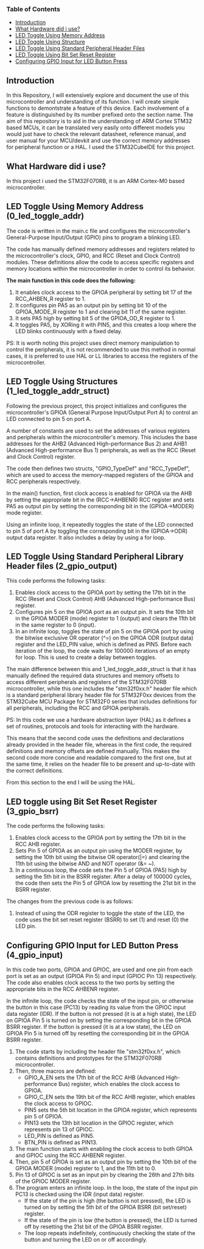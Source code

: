 ### Table of Contents  
* [Introduction](#intro)  
* [What Hardware did i use?](#desc)
* [LED Toggle Using Memory Address](#0)
* [LED Toggle Using Structure](#1)
* [LED Toggle Using Standard Peripheral Header Files](#2)
* [LED Toggle Using Bit Set Reset Register](#3)
* [Configuring GPIO Input for LED Button Press](#4)

<a name="intro"/>

## Introduction
In this Repository, I will extensively explore and document the use of this microcontroller and understanding of its function. I will create simple functions to demontstrate a feature of this device. Each involvement of a feature is distinguished by its number prefixed onto the section name. The aim of this repository is to aid in the understanding of ARM Cortex STM32 based MCUs, it can be translated very easily onto different models you would just have to check the relevant datasheet, reference manual, and user manual for your MCU/devkit and use the correct memory addresses for peripheral function or a HAL. I used the STM32CubeIDE for this project.

<a name="desc"/>

## What Hardware did i use?
In this project i used the STM32F070RB, it is an ARM Cortex-M0 based microcontroller.

<a name="0"/>

## LED Toggle Using Memory Address (0_led_toggle_addr)
The code is written in the main.c file and configures the microcontroller's General-Purpose Input/Output (GPIO) pins to program a blinking LED.

The code has manually defined memory addresses and registers related to the microcontroller's clock, GPIO, and RCC (Reset and Clock Control) modules. These definitions allow the code to access specific registers and memory locations within the microcontroller in order to control its behavior.

**The main function in this code does the following:**
1. It enables clock access to the GPIOA peripheral by setting bit 17 of the RCC_AHBEN_R register to 1.
2. It configures pin PA5 as an output pin by setting bit 10 of the GPIOA_MODE_R register to 1 and clearing bit 11 of the same register.
3. It sets PA5 high by setting bit 5 of the GPIOA_OD_R register to 1.
4. It toggles PA5, by XORing it with PIN5, and this creates a loop where the LED blinks continuously with a fixed delay.


PS: It is worth noting this project uses direct memory manipulation to control the peripherals, it is not recommended to use this method in normal cases, it is preferred to use HAL or LL libraries to access the registers of the microcontroller.

<a name="1"/>

## LED Toggle Using Structures (1_led_toggle_addr_struct)
Following the previous project, this project initializes and configures the microcontroller's GPIOA (General Purpose Input/Output Port A) to control an LED connected to pin 5 on port A.

A number of constants are used to set the addresses of various registers and peripherals within the microcontroller's memory. This includes the base addresses for the AHB2 (Advanced High-performance Bus 2) and AHB1 (Advanced High-performance Bus 1) peripherals, as well as the RCC (Reset and Clock Control) register.

The code then defines two structs, "GPIO_TypeDef" and "RCC_TypeDef", which are used to access the memory-mapped registers of the GPIOA and RCC peripherals respectively.

In the main() function, first clock access is enabled for GPIOA via the AHB by setting the appropriate bit in the (RCC->AHBENR) RCC register and sets PA5 as output pin by setting the corresponding bit in the (GPIOA->MODER) mode register.

Using an infinite loop, it repeatedly toggles the state of the LED connected to pin 5 of port A by toggling the corresponding bit in the (GPIOA->ODR) output data register. It also includes a delay by using a for loop.

<a name="2"/>

## LED Toggle Using Standard Peripheral Library Header files (2_gpio_output)
This code performs the following tasks:
1. Enables clock access to the GPIOA port by setting the 17th bit in the RCC (Reset and Clock Control) AHB (Advanced High-performance Bus) register.
2. Configures pin 5 on the GPIOA port as an output pin. It sets the 10th bit in the GPIOA MODER (mode) register to 1 (output) and clears the 11th bit in the same register to 0 (input). 
3. In an infinite loop, toggles the state of pin 5 on the GPIOA port by using the bitwise exclusive OR operator (^=) on the GPIOA ODR (output data) register and the LED_PIN value, which is defined as PIN5. Before each iteration of the loop, the code waits for 100000 iterations of an empty for loop. This is used to create a delay between toggles.

The main difference between this and 1_led_toggle_addr_struct is that it has manually defined the required data structures and memory offsets to access different peripherals and registers of the STM32F070RB microcontroller, while this one includes the "stm32f0xx.h" header file which is a standard peripheral library header file for STM32F0xx devices from the STM32Cube MCU Package for STM32F0 series that includes definitions for all peripherals, including the RCC and GPIOA peripherals. 

PS: In this code we use a hardware abstraction layer (HAL) as it defines a set of routines, protocols and tools for interacting with the hardware.

This means that the second code uses the definitions and declarations already provided in the header file, whereas in the first code, the required definitions and memory offsets are defined manually. This makes the second code more concise and readable compared to the first one, but at the same time, it relies on the header file to be present and up-to-date with the correct definitions.

From this section to the end I will be using the HAL.

<a name="3"/>

## LED toggle using Bit Set Reset Register (3_gpio_bsrr)
The code performs the following tasks:
1. Enables clock access to the GPIOA port by setting the 17th bit in the RCC AHB register.
2. Sets Pin 5 of GPIOA as an output pin using the MODER register, by setting the 10th bit using the bitwise OR operator(|=) and clearing the 11th bit using the bitwise AND and NOT operator (&= ~).
3. In a continuous loop, the code sets the Pin 5 of GPIOA (PA5) high by setting the 5th bit in the BSRR register. After a delay of 100000 cycles, the code then sets the Pin 5 of GPIOA low by resetting the 21st bit in the BSRR register.

The changes from the previous code is as follows:
1. Instead of using the ODR register to toggle the state of the LED, the code uses the bit set reset register (BSRR) to set (1) and reset (0) the LED pin.

<a name="4"/>

## Configuring GPIO Input for LED Button Press (4_gpio_input)
In this code two ports, GPIOA and GPIOC, are used and one pin from each port is set as an output (GPIOA Pin 5) and input (GPIOC Pin 13) respectively. The code also enables clock access to the two ports by setting the appropriate bits in the RCC AHBENR register.

In the infinite loop, the code checks the state of the input pin, or otherwise the button in this case (PC13) by reading its value from the GPIOC input data register (IDR). If the button is not pressed (it is at a high state), the LED on GPIOA Pin 5 is turned on by setting the corresponding bit in the GPIOA BSRR register. If the button is pressed (it is at a low state), the LED on GPIOA Pin 5 is turned off by resetting the corresponding bit in the GPIOA BSRR register.

1. The code starts by including the header file "stm32f0xx.h", which contains definitions and prototypes for the STM32F070RB microcontroller.
2. Then, three macros are defined:
      - GPIO_A_EN sets the 17th bit of the RCC AHB (Advanced High-performance Bus) register, which enables the clock access to GPIOA.
      - GPIO_C_EN sets the 19th bit of the RCC AHB register, which enables the clock access to GPIOC.
      - PIN5 sets the 5th bit location in the GPIOA register, which represents pin 5 of GPIOA.
      - PIN13 sets the 13th bit location in the GPIOC register, which represents pin 13 of GPIOC.
      - LED_PIN is defined as PIN5.
      - BTN_PIN is defined as PIN13.
3. The main function starts with enabling the clock access to both GPIOA and GPIOC using the RCC AHBENR register.
4. Then, pin 5 of GPIOA is set as an output pin by setting the 10th bit of the GPIOA MODER (mode) register to 1, and the 11th bit to 0.
5. Pin 13 of GPIOC is set as an input pin by clearing the 26th and 27th bits of the GPIOC MODER register.
6. The program enters an infinite loop. In the loop, the state of the input pin PC13 is checked using the IDR (input data) register.
      - If the state of the pin is high (the button is not pressed), the LED is turned on by setting the 5th bit of the GPIOA BSRR (bit set/reset) register.
      - If the state of the pin is low (the button is pressed), the LED is turned off by resetting the 21st bit of the GPIOA BSRR register.
      - The loop repeats indefinitely, continuously checking the state of the button and turning the LED on or off accordingly.
